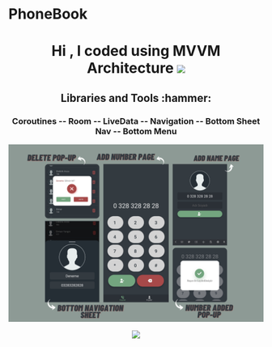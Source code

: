 # PhoneBook

<h1 align="center">Hi , I coded using MVVM Architecture  <img src="https://media.giphy.com/media/hvRJCLFzcasrR4ia7z/giphy.gif" width="35"></h1>

<h2 align="center"> Libraries and Tools :hammer:</h2>

<h3 align="center"> 
  
 **Coroutines -- Room  -- LiveData -- Navigation -- Bottom Sheet Nav -- Bottom Menu**
  
</h3>

<p align="center">
<img src="/previews/PhoneBook.png"  width="800">
</p>

<p align="center">
<img src="/previews/PhoneBook.gif "height="800">
</p>
